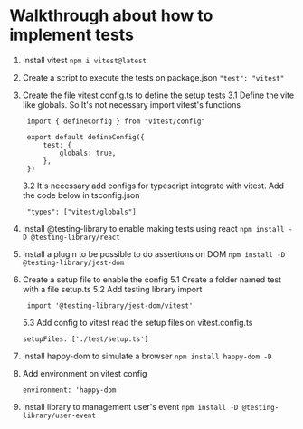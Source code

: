 # Walkthrough about how to implement tests

1. Install vitest `npm i vitest@latest`
2. Create a script to execute the tests on package.json `"test": "vitest"`
3. Create the file vitest.config.ts to define the setup tests
   3.1 Define the vite like globals. So It's not necessary import vitest's functions <br />

   ```
    import { defineConfig } from "vitest/config"

    export default defineConfig({
        test: {
            globals: true,
        },
    })
   ```

   3.2 It's necessary add configs for typescript integrate with vitest. Add the code below in tsconfig.json <br />

   ```
    "types": ["vitest/globals"]
   ```

4. Install @testing-library to enable making tests using react `npm install -D @testing-library/react`
5. Install a plugin to be possible to do assertions on DOM `npm install -D @testing-library/jest-dom`
6. Create a setup file to enable the config
   5.1 Create a folder named test with a file setup.ts
   5.2 Add testing library import
   ```
    import '@testing-library/jest-dom/vitest'
   ```
   5.3 Add config to vitest read the setup files on vitest.config.ts <br />
   ```
   setupFiles: ['./test/setup.ts']
   ```
7. Install happy-dom to simulate a browser `npm install happy-dom -D`
8. Add environment on vitest config
   ```
   environment: 'happy-dom'
   ```
9. Install library to management user's event `npm install -D @testing-library/user-event`
